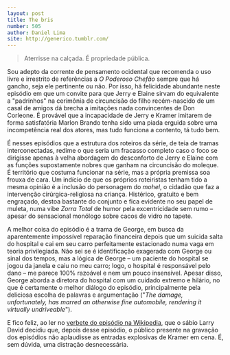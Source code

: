 ```yaml
---
layout: post
title: The bris
number: 505
author: Daniel Lima
site: http://generico.tumblr.com/
---
```


> Aterrisse na calçada. É propriedade pública.

Sou adepto da corrente de pensamento ocidental que recomenda o uso livre e irrestrito de referências a *O Poderoso Chefão* sempre que há gancho, seja ele pertinente ou não. Por isso, há felicidade abundante neste episódio em que um convite para que Jerry e Elaine sirvam do equivalente a "padrinhos" na cerimônia de circuncisão do filho recém-nascido de um casal de amigos dá brecha a imitações nada convincentes de Don Corleone. É provável que a incapacidade de Jerry e Kramer imitarem de forma satisfatória Marlon Brando tenha sido uma piada erguida sobre uma incompetência real dos atores, mas tudo funciona a contento, tá tudo bem.

É nesses episódios que a estrutura dos roteiros da série, de teia de tramas interconectadas, redime o que seria um fracasso completo caso o foco se dirigisse apenas à velha abordagem do desconforto de Jerry e Elaine com as funções supostamente nobres que ganham na circuncisão do moleque. É território que costuma funcionar na série, mas a própria premissa soa frouxa de cara. Um indício de que os próprios roteiristas tenham tido a mesma opinião é a inclusão do personagem do *mohel*, o cidadão que faz a intervenção cirúrgica-religiosa na criança. Histérico, gratuito e bem engraçado, destoa bastante do conjunto e fica evidente no seu papel de muleta, numa vibe *Zorra Total* de humor pela excentricidade sem rumo – apesar do sensacional monólogo sobre cacos de vidro no tapete.

A melhor coisa do episódio é a trama de George, em busca da aparentemente impossível reparação financeira depois que um suicida salta do hospital e cai em seu carro perfeitamente estacionado numa vaga em teoria privilegiada. Não sei se é identificação exagerada com George ou sinal dos tempos, mas a lógica de George – um paciente do hospital se jogou da janela e caiu no meu carro; logo, o hospital é responsável pelo dano – me parece 100% razoável e nem um pouco insensível. Apesar disso, George aborda a diretora do hospital com um cuidado extremo e hilário, no que é certamente o melhor diálogo do episódio, principalmente pela deliciosa escolha de palavras e argumentação ("*The damage, unfortunately, has marred an otherwise fine automobile, rendering it virtually undriveable*").

E fico feliz, ao ler no <a title="The bris na Wikipedia" href="http://en.wikipedia.org/wiki/The_Bris">verbete do episódio na Wikipedia</a>, que o sábio Larry David decidiu que, depois desse episódio, o público presente na gravação dos episódios não aplaudisse as entradas explosivas de Kramer em cena. É, sem dúvida, uma distração desnecessária.